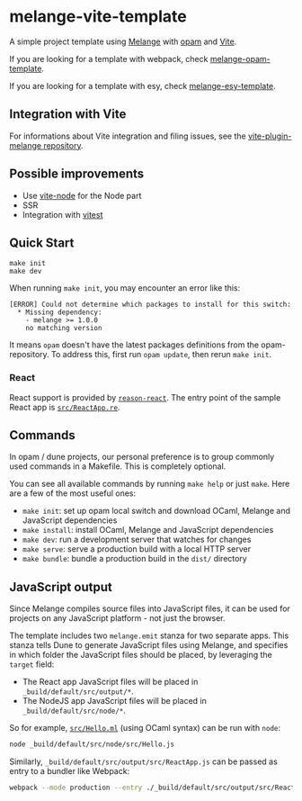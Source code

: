 # melange-vite-template

A simple project template using [Melange](https://github.com/melange-re/melange)
with [opam](https://opam.ocaml.org/) and [Vite](https://vitejs.dev/).

If you are looking for a template with webpack, check [melange-opam-template](https://github.com/melange-re/melange-opam-template).

If you are looking for a template with esy, check [melange-esy-template](https://github.com/melange-re/melange-esy-template).

## Integration with Vite

For informations about Vite integration and filing issues, see the [vite-plugin-melange repository](https://github.com/pdelacroix/vite-plugin-melange).

## Possible improvements

- Use [vite-node](https://www.npmjs.com/package/vite-node) for the Node part
- SSR
- Integration with [vitest](https://vitest.dev/)

## Quick Start

```shell
make init
make dev
```

When running `make init`, you may encounter an error like this:

```
[ERROR] Could not determine which packages to install for this switch:
  * Missing dependency:
    - melange >= 1.0.0
    no matching version
```

It means `opam` doesn't have the latest packages definitions from the opam-repository. To address this, first run `opam update`, then rerun `make init`.

### React

React support is provided by
[`reason-react`](https://github.com/reasonml/reason-react/). The entry
point of the sample React app is [`src/ReactApp.re`](src/ReactApp.re).

## Commands

In opam / dune projects, our personal preference is to group commonly used commands in a Makefile. This is completely optional.

You can see all available commands by running `make help` or just `make`. Here
are a few of the most useful ones:

- `make init`: set up opam local switch and download OCaml, Melange and
JavaScript dependencies
- `make install`: install OCaml, Melange and JavaScript dependencies
- `make dev`: run a development server that watches for changes
- `make serve`: serve a production build with a local HTTP server
- `make bundle`: bundle a production build in the `dist/` directory

## JavaScript output

Since Melange compiles source files into JavaScript files, it can be used
for projects on any JavaScript platform - not just the browser.

The template includes two `melange.emit` stanza for two separate apps. This
stanza tells Dune to generate JavaScript files using Melange, and specifies in
which folder the JavaScript files should be placed, by leveraging the `target`
field:
- The React app JavaScript files will be placed in `_build/default/src/output/*`.
- The NodeJS app JavaScript files will be placed in `_build/default/src/node/*`.

So for example, [`src/Hello.ml`](src/Hello.ml) (using OCaml syntax) can be run with
`node`:

```bash
node _build/default/src/node/src/Hello.js
```

Similarly, `_build/default/src/output/src/ReactApp.js` can be passed as entry to a bundler
like Webpack:

```bash
webpack --mode production --entry ./_build/default/src/output/src/ReactApp.js
```
